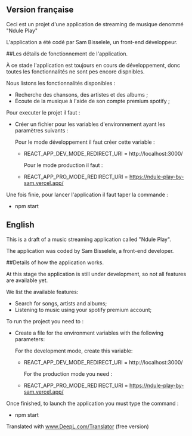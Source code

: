 ## Version française

Ceci est un projet d'une application de streaming de musique denommé "Ndule Play"

L'application a été codé par Sam Bisselele, un front-end développeur.

##Les détails de fonctionnement de l'application.

À ce stade l'application est toujours en cours de développement, donc toutes les fonctionnalités ne sont pes encore dispnibles.

Nous listons les fonctionnalités disponibles :

- Recherche des chansons, des artistes et des albums ;
- Écoute de la musique à l'aide de son compte premium spotify ;

Pour executer le projet il faut : 
- Créer un fichier pour les variables d'environnement ayant les paramètres suivants : 

    Pour le mode développement il faut créer cette variable : 
  - REACT_APP_DEV_MODE_REDIRECT_URI = http://localhost:3000/

    Pour le mode production il faut : 
  - REACT_APP_PRO_MODE_REDIRECT_URI = https://ndule-play-by-sam.vercel.app/


Une fois finie, pour lancer l'application il faut taper la commande :
  - npm start 
  
  
  
## English

This is a draft of a music streaming application called "Ndule Play".

The application was coded by Sam Bisselele, a front-end developer.

##Details of how the application works.

At this stage the application is still under development, so not all features are available yet.

We list the available features:

- Search for songs, artists and albums;
- Listening to music using your spotify premium account;

To run the project you need to : 
- Create a file for the environment variables with the following parameters: 

    For the development mode, create this variable: 
  - REACT_APP_DEV_MODE_REDIRECT_URI = http://localhost:3000/

    For the production mode you need : 
  - REACT_APP_PRO_MODE_REDIRECT_URI = https://ndule-play-by-sam.vercel.app/


Once finished, to launch the application you must type the command :
  - npm start 
  

Translated with www.DeepL.com/Translator (free version)
